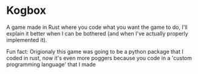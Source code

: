 # Kogbox
 A game made in Rust where you code what you want the game to do, I'll explain it better when I can be bothered (and when I've actually properly implemented it).
 
 Fun fact: Origionaly this game was going to be a python package that I coded in rust, now it's even more poggers because you code in a 'custom programming language' that I made
